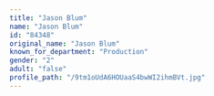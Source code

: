 ```yaml
---
title: "Jason Blum"
name: "Jason Blum"
id: "84348"
original_name: "Jason Blum"
known_for_department: "Production"
gender: "2"
adult: "false"
profile_path: "/9tm1oUdA6HOUaaS4bwWI2ihmBVt.jpg"
---
```

